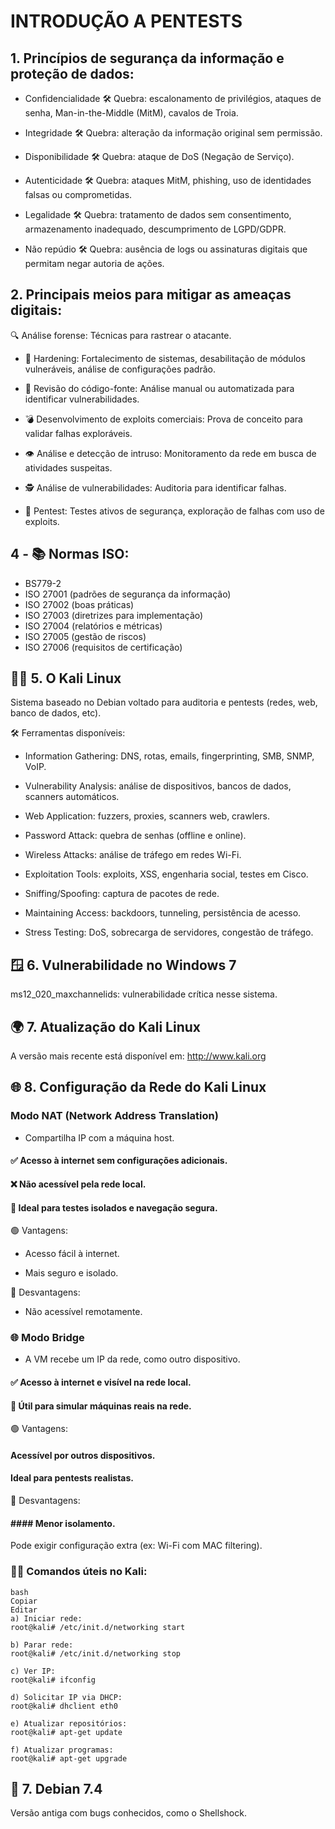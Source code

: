 # INTRODUÇÃO A PENTESTS

## 1. Princípios de segurança da informação e proteção de dados:

- Confidencialidade
🛠️ Quebra: escalonamento de privilégios, ataques de senha, Man-in-the-Middle (MitM), cavalos de Troia.

- Integridade
🛠️ Quebra: alteração da informação original sem permissão.

- Disponibilidade
🛠️ Quebra: ataque de DoS (Negação de Serviço).

- Autenticidade
🛠️ Quebra: ataques MitM, phishing, uso de identidades falsas ou comprometidas.

- Legalidade
🛠️ Quebra: tratamento de dados sem consentimento, armazenamento inadequado, descumprimento de LGPD/GDPR.

- Não repúdio
🛠️ Quebra: ausência de logs ou assinaturas digitais que permitam negar autoria de ações.

## 2. Principais meios para mitigar as ameaças digitais:
🔍 Análise forense: Técnicas para rastrear o atacante.

- 🔐 Hardening: Fortalecimento de sistemas, desabilitação de módulos vulneráveis, análise de configurações padrão.

- 🧾 Revisão do código-fonte: Análise manual ou automatizada para identificar vulnerabilidades.

- 💣 Desenvolvimento de exploits comerciais: Prova de conceito para validar falhas exploráveis.

- 👁️ Análise e detecção de intruso: Monitoramento da rede em busca de atividades suspeitas.

- 🕵️ Análise de vulnerabilidades: Auditoria para identificar falhas.

- 🧪 Pentest: Testes ativos de segurança, exploração de falhas com uso de exploits.

## 4 - 📚 Normas ISO:

- BS779-2
- ISO 27001 (padrões de segurança da informação)
- ISO 27002 (boas práticas)
- ISO 27003 (diretrizes para implementação)
- ISO 27004 (relatórios e métricas)
- ISO 27005 (gestão de riscos)
- ISO 27006 (requisitos de certificação)

## 🐱‍💻 5. O Kali Linux
Sistema baseado no Debian voltado para auditoria e pentests (redes, web, banco de dados, etc).

🛠️ Ferramentas disponíveis:

- Information Gathering: DNS, rotas, emails, fingerprinting, SMB, SNMP, VoIP.

 - Vulnerability Analysis: análise de dispositivos, bancos de dados, scanners automáticos.

- Web Application: fuzzers, proxies, scanners web, crawlers.

-  Password Attack: quebra de senhas (offline e online).

- Wireless Attacks: análise de tráfego em redes Wi-Fi.

- Exploitation Tools: exploits, XSS, engenharia social, testes em Cisco.

- Sniffing/Spoofing: captura de pacotes de rede.

- Maintaining Access: backdoors, tunneling, persistência de acesso.

- Stress Testing: DoS, sobrecarga de servidores, congestão de tráfego.

## 🪟 6. Vulnerabilidade no Windows 7
ms12_020_maxchannelids: vulnerabilidade crítica nesse sistema.

## 🌍 7. Atualização do Kali Linux
A versão mais recente está disponível em: http://www.kali.org

## 🌐 8. Configuração da Rede do Kali Linux

### Modo NAT (Network Address Translation)
- Compartilha IP com a máquina host.

#### ✅ Acesso à internet sem configurações adicionais.

#### ❌ Não acessível pela rede local.

#### 🔐 Ideal para testes isolados e navegação segura.

🟢 Vantagens:

- Acesso fácil à internet.

- Mais seguro e isolado.

🔴 Desvantagens:

- Não acessível remotamente.

### 🌐 Modo Bridge
- A VM recebe um IP da rede, como outro dispositivo.

#### ✅ Acesso à internet e visível na rede local.

#### 🔧 Útil para simular máquinas reais na rede.

🟢 Vantagens:

#### Acessível por outros dispositivos.

#### Ideal para pentests realistas.

🔴 Desvantagens:

#### #### Menor isolamento.

Pode exigir configuração extra (ex: Wi-Fi com MAC filtering).

### 🧑‍💻 Comandos úteis no Kali:
```
bash
Copiar
Editar
a) Iniciar rede:
root@kali# /etc/init.d/networking start

b) Parar rede:
root@kali# /etc/init.d/networking stop

c) Ver IP:
root@kali# ifconfig

d) Solicitar IP via DHCP:
root@kali# dhclient eth0

e) Atualizar repositórios:
root@kali# apt-get update

f) Atualizar programas:
root@kali# apt-get upgrade
```

## 🐚 7. Debian 7.4
Versão antiga com bugs conhecidos, como o Shellshock.

